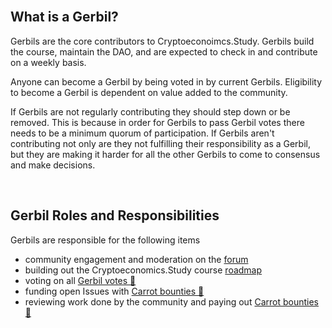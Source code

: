 <br />

## What is a Gerbil?

Gerbils are the core contributors to Cryptoeconoimcs.Study. Gerbils build the course, maintain the DAO, and are expected to check in and contribute on a weekly basis.

Anyone can become a Gerbil by being voted in by current Gerbils. Eligibility to become a Gerbil is dependent on value added to the community.

If Gerbils are not regularly contributing they should step down or be removed. This is because in order for Gerbils to pass Gerbil votes there needs to be a minimum quorum of participation. If Gerbils aren't contributing not only are they not fulfilling their responsibility as a Gerbil, but they are making it harder for all the other Gerbils to come to consensus and make decisions.

<br />

## Gerbil Roles and Responsibilities

Gerbils are responsible for the following items
- community engagement and moderation on the [forum](https://forum.cryptoeconomics.study/)
- building out the Cryptoeconomics.Study course [roadmap]()
- voting on all [Gerbil votes 🐹](https://rinkeby.aragon.org/#/0xEAA147020b006e6Bfe9e3e1A9f1FaD330A9E20F5/0x923d9e31cf95bd93e6de1950397621900e119450)
- funding open Issues with [Carrot bounties 🥕](https://rinkeby.aragon.org/#/0xEAA147020b006e6Bfe9e3e1A9f1FaD330A9E20F5/0x32016d05910e344470ec832ed344a385ab18ae6b)
- reviewing work done by the community and paying out [Carrot bounties 🥕](https://rinkeby.aragon.org/#/0xEAA147020b006e6Bfe9e3e1A9f1FaD330A9E20F5/0x32016d05910e344470ec832ed344a385ab18ae6b)

<br />
